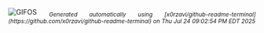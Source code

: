 <div align="justify">
<picture>
    <source media="(prefers-color-scheme: dark)" srcset="https://i.ibb.co/67Z4zBPf/output-gif.gif">
    <source media="(prefers-color-scheme: light)" srcset="https://i.ibb.co/67Z4zBPf/output-gif.gif">
    <img alt="GIFOS" src="https://i.ibb.co/67Z4zBPf/output-gif.gif">
</picture>
<sub><i>Generated automatically using [x0rzavi/github-readme-terminal](https://github.com/x0rzavi/github-readme-terminal) on Thu Jul 24 09:02:54 PM EDT 2025</i></sub>
</div>

<!--  -->